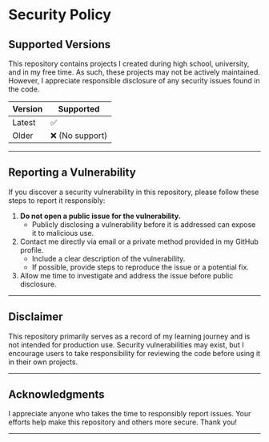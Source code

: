 # Security Policy

## Supported Versions

This repository contains projects I created during high school, university, and in my free time. As such, these projects may not be actively maintained. However, I appreciate responsible disclosure of any security issues found in the code.

| Version | Supported          |
|---------|--------------------|
| Latest  | ✅                |
| Older   | ❌ (No support)   |

---

## Reporting a Vulnerability

If you discover a security vulnerability in this repository, please follow these steps to report it responsibly:

1. **Do not open a public issue for the vulnerability.**
   - Publicly disclosing a vulnerability before it is addressed can expose it to malicious use.
2. Contact me directly via email or a private method provided in my GitHub profile.
   - Include a clear description of the vulnerability.
   - If possible, provide steps to reproduce the issue or a potential fix.
3. Allow me time to investigate and address the issue before public disclosure.

---

## Disclaimer

This repository primarily serves as a record of my learning journey and is not intended for production use. Security vulnerabilities may exist, but I encourage users to take responsibility for reviewing the code before using it in their own projects.

---

## Acknowledgments

I appreciate anyone who takes the time to responsibly report issues. Your efforts help make this repository and others more secure. Thank you!

---

